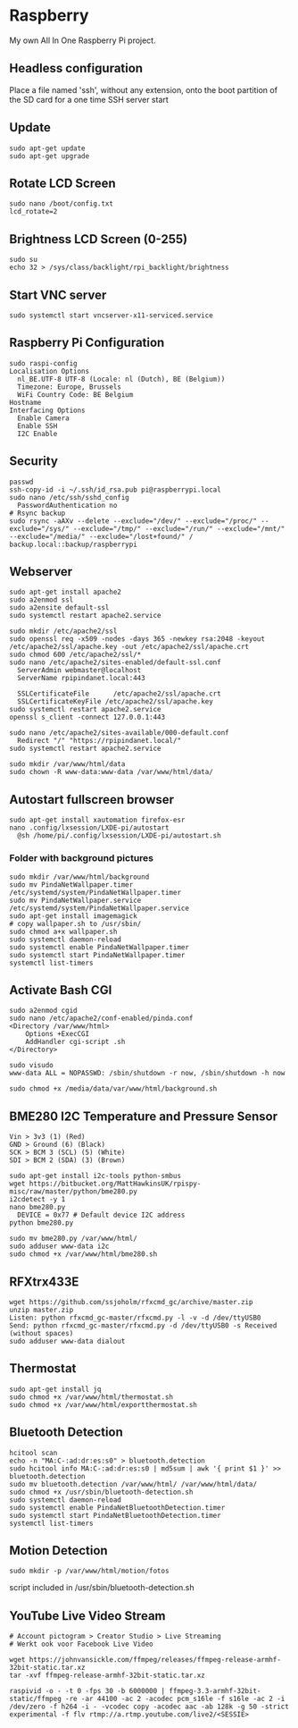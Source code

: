 # Raspberry
My own All In One Raspberry Pi project.
## Headless configuration
Place a file named 'ssh', without any extension, onto the boot partition of the SD card for a one time SSH server start
## Update
    sudo apt-get update
    sudo apt-get upgrade
## Rotate LCD Screen
    sudo nano /boot/config.txt
    lcd_rotate=2
## Brightness LCD Screen (0-255)
    sudo su
    echo 32 > /sys/class/backlight/rpi_backlight/brightness

## Start VNC server
    sudo systemctl start vncserver-x11-serviced.service
## Raspberry Pi Configuration
    sudo raspi-config
    Localisation Options
      nl_BE.UTF-8 UTF-8 (Locale: nl (Dutch), BE (Belgium))
      Timezone: Europe, Brussels
      WiFi Country Code: BE Belgium
    Hostname
    Interfacing Options
      Enable Camera
      Enable SSH
      I2C Enable
## Security
    passwd
    ssh-copy-id -i ~/.ssh/id_rsa.pub pi@raspberrypi.local
    sudo nano /etc/ssh/sshd_config
      PasswordAuthentication no
    # Rsync backup
    sudo rsync -aAXv --delete --exclude="/dev/" --exclude="/proc/" --exclude="/sys/" --exclude="/tmp/" --exclude="/run/" --exclude="/mnt/" --exclude="/media/" --exclude="/lost+found/" / backup.local::backup/raspberrypi

## Webserver
    sudo apt-get install apache2
    sudo a2enmod ssl
    sudo a2ensite default-ssl
    sudo systemctl restart apache2.service
    
    sudo mkdir /etc/apache2/ssl
    sudo openssl req -x509 -nodes -days 365 -newkey rsa:2048 -keyout /etc/apache2/ssl/apache.key -out /etc/apache2/ssl/apache.crt
    sudo chmod 600 /etc/apache2/ssl/*
    sudo nano /etc/apache2/sites-enabled/default-ssl.conf
      ServerAdmin webmaster@localhost
      ServerName rpipindanet.local:443
      
      SSLCertificateFile      /etc/apache2/ssl/apache.crt         
      SSLCertificateKeyFile /etc/apache2/ssl/apache.key
    sudo systemctl restart apache2.service
    openssl s_client -connect 127.0.0.1:443
    
    sudo nano /etc/apache2/sites-available/000-default.conf
      Redirect "/" "https://rpipindanet.local/"
    sudo systemctl restart apache2.service
    
    sudo mkdir /var/www/html/data
    sudo chown -R www-data:www-data /var/www/html/data/
    
## Autostart fullscreen browser
    sudo apt-get install xautomation firefox-esr
    nano .config/lxsession/LXDE-pi/autostart
      @sh /home/pi/.config/lxsession/LXDE-pi/autostart.sh
### Folder with background pictures
    sudo mkdir /var/www/html/background
    sudo mv PindaNetWallpaper.timer /etc/systemd/system/PindaNetWallpaper.timer
    sudo mv PindaNetWallpaper.service /etc/systemd/system/PindaNetWallpaper.service
    sudo apt-get install imagemagick
    # copy wallpaper.sh to /usr/sbin/
    sudo chmod a+x wallpaper.sh
    sudo systemctl daemon-reload
    sudo systemctl enable PindaNetWallpaper.timer
    sudo systemctl start PindaNetWallpaper.timer
    systemctl list-timers
## Activate Bash CGI
    sudo a2enmod cgid
    sudo nano /etc/apache2/conf-enabled/pinda.conf
    <Directory /var/www/html>
        Options +ExecCGI
        AddHandler cgi-script .sh
    </Directory>
    
    sudo visudo
    www-data ALL = NOPASSWD: /sbin/shutdown -r now, /sbin/shutdown -h now

    sudo chmod +x /media/data/var/www/html/background.sh
## BME280 I2C Temperature and Pressure Sensor
    Vin > 3v3 (1) (Red)
    GND > Ground (6) (Black)
    SCK > BCM 3 (SCL) (5) (White)
    SDI > BCM 2 (SDA) (3) (Brown)
    
    sudo apt-get install i2c-tools python-smbus
    wget https://bitbucket.org/MattHawkinsUK/rpispy-misc/raw/master/python/bme280.py
    i2cdetect -y 1
    nano bme280.py
      DEVICE = 0x77 # Default device I2C address
    python bme280.py
    
    sudo mv bme280.py /var/www/html/
    sudo adduser www-data i2c
    sudo chmod +x /var/www/html/bme280.sh
## RFXtrx433E
    wget https://github.com/ssjoholm/rfxcmd_gc/archive/master.zip
    unzip master.zip
    Listen: python rfxcmd_gc-master/rfxcmd.py -l -v -d /dev/ttyUSB0
    Send: python rfxcmd_gc-master/rfxcmd.py -d /dev/ttyUSB0 -s Received (without spaces)
    sudo adduser www-data dialout
## Thermostat
    sudo apt-get install jq
    sudo chmod +x /var/www/html/thermostat.sh
    sudo chmod +x /var/www/html/exportthermostat.sh
## Bluetooth Detection
    hcitool scan
    echo -n "MA:C-:ad:dr:es:s0" > bluetooth.detection
    sudo hcitool info MA:C-:ad:dr:es:s0 | md5sum | awk '{ print $1 }' >> bluetooth.detection
    sudo mv bluetooth.detection /var/www/html/ /var/www/html/data/
    sudo chmod +x /usr/sbin/bluetooth-detection.sh
    sudo systemctl daemon-reload
    sudo systemctl enable PindaNetBluetoothDetection.timer
    sudo systemctl start PindaNetBluetoothDetection.timer
    systemctl list-timers
## Motion Detection
    sudo mkdir -p /var/www/html/motion/fotos
script included in /usr/sbin/bluetooth-detection.sh
## YouTube Live Video Stream
    # Account pictogram > Creator Studio > Live Streaming
    # Werkt ook voor Facebook Live Video
<!---    sudo apt-get install libmp3lame-dev libx264-dev
    mkdir software
    cd software
    wget http://ffmpeg.org/releases/ffmpeg-3.1.4.tar.bz2
    cd ..
    mkdir src
    cd src/
    tar xvjf ../software/ffmpeg-3.1.4.tar.bz2
    cd ffmpeg-3.1.4/
    ./configure --enable-gpl --enable-nonfree --enable-libx264 --enable-libmp3lame
    make
    sudo make install
    sudo /sbin/ldconfig
-->
    wget https://johnvansickle.com/ffmpeg/releases/ffmpeg-release-armhf-32bit-static.tar.xz
    tar -xvf ffmpeg-release-armhf-32bit-static.tar.xz
    
    raspivid -o - -t 0 -fps 30 -b 6000000 | ffmpeg-3.3-armhf-32bit-static/ffmpeg -re -ar 44100 -ac 2 -acodec pcm_s16le -f s16le -ac 2 -i /dev/zero -f h264 -i - -vcodec copy -acodec aac -ab 128k -g 50 -strict experimental -f flv rtmp://a.rtmp.youtube.com/live2/<SESSIE>
